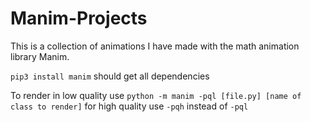 # Manim-Projects

This is a collection of animations I have made with the math animation library Manim.

`pip3 install manim` should get all dependencies

To render in low quality use `python -m manim -pql [file.py] [name of class to render]` for high quality use `-pqh` instead of `-pql`
